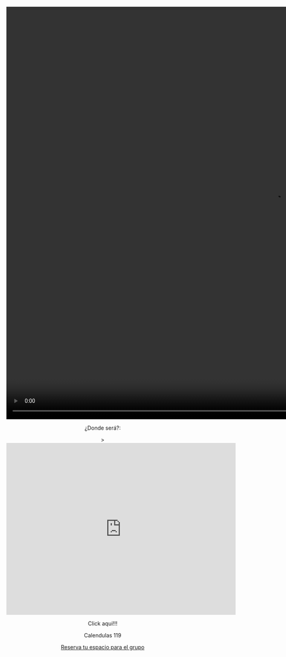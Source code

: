 <html>
	<head>
		<meta charset="utf-8">
		<title>
			Mi cumpleaños!!!
		</title>
		<link href="CSS/CSS.css" rel="stylesheet" type="text/css">
	</head>
	<body background="Imagen/images.jpg" marginwidth="1">
		<p>
			<video width="1400" height="1080" contextmenu muted="muted" autoplay="autoplay" loop="loop">
				<source src="Videos/Fondo.mp4" type="video/mp4">
			</video>
		</p>
		<center><p span class="Titulo">¿Donde será?:</p>
		<p>><iframe src="https://www.google.com/maps/embed?pb=!1m18!1m12!1m3!1d3902.477122740976!2d-77.0119256!3d-12.0106387!2m3!1f0!2f0!3f0!3m2!1i1024!2i768!4f13.1!3m3!1m2!1s0x9105cf623fb7a9ef%3A0xebcf4a116d0372ad!2sLas%20Cal%C3%A9ndulas%201119%2C%20San%20Juan%20de%20Lurigancho%2015404!5e0!3m2!1ses-419!2spe!4v1729905901306!5m2!1ses-419!2spe" width="600" height="450" style="border:0;" allowfullscreen="" loading="lazy" referrerpolicy="no-referrer-when-downgrade"></iframe></p>
		<p>Click aqui!!!</p>
		<p class="Titulo">Calendulas 119</p>
		<p span class="Titulo"><a href="https://forms.gle/m4dnFKD7hmauFq6f9">Reserva tu espacio para el grupo</a></p></center>
	</body>
</html>
